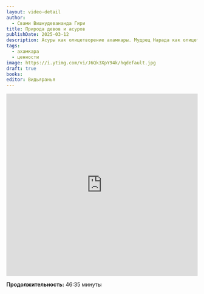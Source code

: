 ```yaml
---
layout: video-detail
author:
  - Свами Вишнудевананда Гири
title: Природа девов и асуров
publishDate: 2025-03-12
description: Асуры как олицетворение ахамкары. Мудрец Нарада как олицетворение буддхи. Боги как олицетворение индрий. Почему эгоизм подавляет другие части нашего ума. Цепляние за тонкое саттвическое эго.
tags:
  - ахамкара
  - ценности
image: https://i.ytimg.com/vi/J6Qk3XpY94k/hqdefault.jpg
draft: true
books: 
editor: Видьяранья
---
```


<iframe width="100%" height="480px" src="https://www.youtube.com/embed/BIsIizDic6k" title="YouTube video player" frameborder="0" allow="accelerometer; autoplay; clipboard-write; encrypted-media; gyroscope; picture-in-picture; web-share" referrerpolicy="strict-origin-when-cross-origin" allowfullscreen></iframe>


**Продолжительность:** 46:35 минуты


